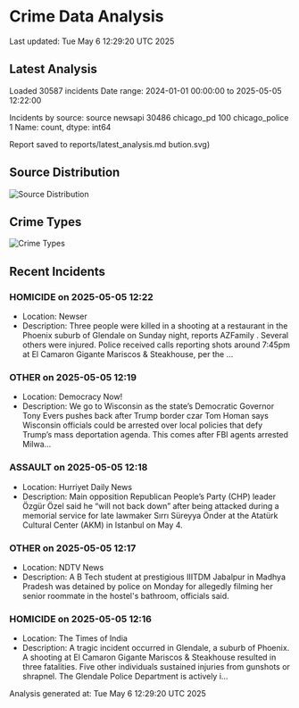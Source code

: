 # Crime Data Analysis
Last updated: Tue May  6 12:29:20 UTC 2025

## Latest Analysis

Loaded 30587 incidents
Date range: 2024-01-01 00:00:00 to 2025-05-05 12:22:00

Incidents by source:
source
newsapi           30486
chicago_pd          100
chicago_police        1
Name: count, dtype: int64

Report saved to reports/latest_analysis.md
bution.svg)

## Source Distribution
![Source Distribution](images/source_distribution.svg)

## Crime Types
![Crime Types](images/crime_types.svg)

## Recent Incidents

### HOMICIDE on 2025-05-05 12:22
- Location: Newser
- Description: Three people were killed in a shooting at a restaurant in the Phoenix suburb of Glendale on Sunday night, reports AZFamily . Several others were injured. Police received calls reporting shots around 7:45pm at El Camaron Gigante Mariscos & Steakhouse, per the …


### OTHER on 2025-05-05 12:19
- Location: Democracy Now!
- Description: We go to Wisconsin as the state’s Democratic Governor Tony Evers pushes back after Trump border czar Tom Homan says Wisconsin officials could be arrested over local policies that defy Trump’s mass deportation agenda. This comes after FBI agents arrested Milwa…


### ASSAULT on 2025-05-05 12:18
- Location: Hurriyet Daily News
- Description: Main opposition Republican People’s Party (CHP) leader Özgür Özel said he “will not back down” after being attacked during a memorial service for late lawmaker Sırrı Süreyya Önder at the Atatürk Cultural Center (AKM) in Istanbul on May 4.


### OTHER on 2025-05-05 12:17
- Location: NDTV News
- Description: A B Tech student at prestigious IIITDM Jabalpur in Madhya Pradesh was detained by police on Monday for allegedly filming her senior roommate in the hostel&#039;s bathroom, officials said.


### HOMICIDE on 2025-05-05 12:16
- Location: The Times of India
- Description: A tragic incident occurred in Glendale, a suburb of Phoenix. A shooting at El Camaron Gigante Mariscos & Steakhouse resulted in three fatalities. Five other individuals sustained injuries from gunshots or shrapnel. The Glendale Police Department is actively i…

Analysis generated at: Tue May  6 12:29:20 UTC 2025
